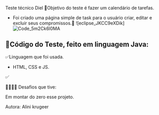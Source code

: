 Teste técnico Diel
🔑Objetivo do teste é fazer um calendário de tarefas.

 - Foi criado uma página simple de task para o usuário criar, editar e excluir seus compromissos.🔑
![eclipse_JKCC9eXDik]![Code_5m2Ck6l0MA](https://github.com/AliniMaiaK/projeto_diel/assets/109356486/8aac7e0f-b174-40a3-bd2d-2a9209601970)


## 🚩Código do Teste, feito em linguagem Java:
✅Linguagem que foi usada.

- HTML, CSS e JS.

✅

👊🏻🤘🏻 Desafios que tive:

Em montar do zero esse projeto.


Autora: Alini krugeer
